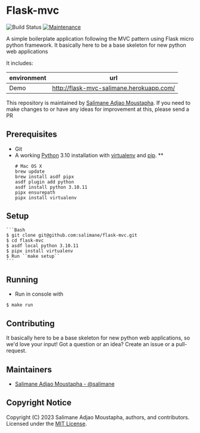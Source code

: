 # Flask-mvc

![Build Status](https://github.com/salimane/flask-mvc/actions/workflows/main.yml/badge.svg)
[![Maintenance](https://img.shields.io/maintenance/yes/2023.svg)](https://github.com/salimane/flask-mvc/commits/master)


A simple boilerplate application following the MVC pattern using Flask micro python framework.
It basically here to be a base skeleton for new python web applications

It includes:

| environment | url |
| --- | --- |
| Demo | http://flask-mvc-salimane.herokuapp.com/ |

This repository is maintained by [Salimane Adjao Moustapha](https://github.com/salimane).
If you need to make changes to or have any ideas for improvement at this, please send a PR

## Prerequisites

* Git
* A working [Python](https://www.python.org/) 3.10 installation with [virtualenv](https://virtualenv.pypa.io/en/stable/) and [pip](https://pypi.python.org/pypi/pip).
    ** 
    ```shell
    # Mac OS X
    brew update
    brew install asdf pipx
    asdf plugin add python
    asdf install python 3.10.11
    pipx ensurepath
    pipx install virtualenv
    ```

## Setup

    ```Bash
    $ git clone git@github.com:salimane/flask-mvc.git
    $ cd flask-mvc
    $ asdf local python 3.10.11
    $ pipx install virtualenv
    $ Run ``make setup``
    ```

## Running

* Run in console with 
```
$ make run
```

## Contributing

It basically here to be a base skeleton for new python web applications, so we'd love your input! Got a question or an idea? Create an issue or a pull-request.

## Maintainers

* [Salimane Adjao Moustapha - @salimane](https://github.com/salimane)

## Copyright Notice

Copyright (C) 2023 Salimane Adjao Moustapha, authors, and contributors. Licensed under the [MIT License](/LICENSE).
